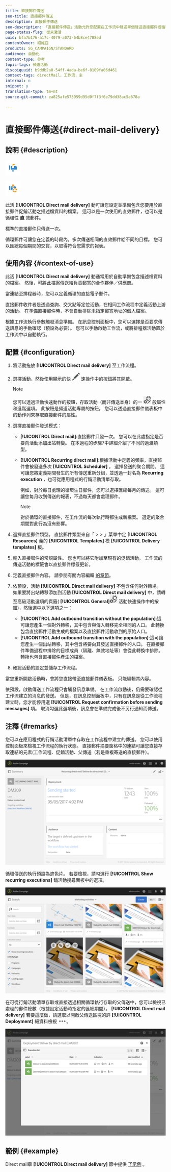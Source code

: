 ```yaml
---
title: 直接郵件傳送
seo-title: 直接郵件傳送
description: 直接郵件傳送
seo-description: 「直接郵件傳送」活動允許您配置在工作流中發送單個發送直接郵件或循環發送直接郵件。
page-status-flag: 從未激活
uuid: bfa7b176-a17c-4079-a073-64b8ce4788ed
contentOwner: 紹維亞
products: SG_CAMPAIGN/STANDARD
audience: 自動化
content-type: 參考
topic-tags: 頻道活動
discoiquuid: b9ddb2a0-54ff-4ada-be6f-8109fa06d461
context-tags: directMail，工作流，主
internal: n
snippet: y
translation-type: tm+mt
source-git-commit: ea825afe573959d95d0f7f3f6e79dd38ac5a678a

---
```



# 直接郵件傳送{#direct-mail-delivery}

## 說明 {#description}

![](assets/paper.png)

![](assets/recurrentpaper.png)

此活 **[!UICONTROL Direct mail delivery]** 動可讓您設定並準備包含您要用於直接郵件促銷活動之描述檔資料的檔案。 這可以是一次使用的直效郵件，也可以是循環性 **直** 效郵件。

標準的直接郵件只傳送一次。

循環郵件可讓您在定義的時段內，多次傳送相同的直效郵件給不同的目標。 您可以匯總每個期間的交貨，以取得符合您需求的報表。

## 使用內容 {#context-of-use}

此活 **[!UICONTROL Direct mail delivery]** 動通常用於自動準備包含描述檔資料的檔案。 然後，可將此檔案傳送給負責郵寄的合作夥伴／供應商。

當連結至排程器時，您可以定義循環的直接電子郵件。

直接郵件收件者是透過查詢、交叉點等定位活動，在相同工作流程中定義活動上游的活動。 在準備直接郵件時，不會自動排除未指定郵寄地址的個人檔案。

根據工作流執行參數觸發消息準備。 在訊息控制面板中，您可以選擇是否要求傳送訊息的手動確認（預設為必要）。 您可以手動啟動工作流，或將排程器活動置於工作流中以自動執行。

## 配置 {#configuration}

1. 將活動拖放 **[!UICONTROL Direct mail delivery]** 至工作流程。
1. 選擇活動，然後使用顯示的快 ![](assets/edit_darkgrey-24px.png) 速操作中的按鈕將其開啟。

   >[!NOTE]
   >
   >您可以透過活動快速動作的按鈕，存取活動（而非傳送本身）的一 ![](assets/dlv_activity_params-24px.png) 般屬性和進階選項。 此按鈕是頻道活動專屬的按鈕。 您可以透過直接郵件儀表板中的動作列來存取直接郵件的屬性。

1. 選擇直接郵件發送模式：

   * **[!UICONTROL Direct mail]**:直接郵件只發一次。 您可以在此處指定是否要向活動添加出站轉變。 在本過程的步驟7中詳細介紹了不同的過渡類型。
   * **[!UICONTROL Recurring direct mail]**:根據活動中定義的頻率，直接郵件會被發送多次 **[!UICONTROL Scheduler]** 。 選擇發送的聚合期間。 這可讓您將定義期間發生的所有傳送重新分組，並透過一封名為 **Recurring execution** ，也可從應用程式的行銷活動清單存取。

      例如，對於每日處理的循環生日郵件，您可以選擇匯總每月的傳送。 這可讓您每月收到傳送的報表，不過每天都會處理郵件。

      >[!NOTE]
      >
      >對於循環的直接郵件，在工作流的每次執行時都生成新檔案。 選定的聚合期間對此行為沒有影響。

1. 選擇直接郵件類型。 直接郵件類型來自「 &gt; &gt; 」菜單中定 **[!UICONTROL Resources]** 義的 **[!UICONTROL Templates]** 模 **[!UICONTROL Delivery templates]** 板。
1. 輸入直接郵件的常規屬性。 您也可以將它附加至現有的促銷活動。 工作流的傳送活動的標籤會以直接郵件標籤更新。
1. 定義直接郵件內容。 請參閱有關內容編輯 [的章節](../../designing/using/personalization.md)。
1. 依預設，活動 **[!UICONTROL Direct mail delivery]** 不包含任何對外轉場。 如果要將出站轉移添加到活動 **[!UICONTROL Direct mail delivery]** 中，請轉至高級活動選項的頁籤( **[!UICONTROL General]**![](assets/dlv_activity_params-24px.png) 活動快速操作中的按鈕)，然後選中以下選項之一：

   * **[!UICONTROL Add outbound transition without the population]**:這可讓您產生一個對外轉移，其中包含與傳入轉移完全相同的人口。 此轉換包含直接郵件活動生成的檔案以及直接郵件活動收到的原始人口。
   * **[!UICONTROL Add outbound transition with the population]**:這可讓您產生一個出站轉移，其中包含將要向其發送直接郵件的人口。 在直接郵件準備過程中排除的目標成員（隔離、無效地址等）會從此轉換中排除。 轉換也包含直接郵件產生的檔案。

1. 確認活動的設定並儲存工作流程。

當您重新開啟活動時，會將您直接帶至直接郵件儀表板。 只能編輯其內容。

依預設，啟動傳送工作流程只會觸發訊息準備。 在工作流啟動後，仍需要確認從工作流建立的消息的發送。 但是，在訊息控制面板中，只有在訊息是從工作流程建立時，您才能停用選 **[!UICONTROL Request confirmation before sending messages]** 項。 取消勾選此選項後，訊息會在準備完成後不另行通知而傳送。

## 注釋 {#remarks}

您可以在應用程式的行銷活動清單中存取在工作流程中建立的傳送。 您可以使用控制面板來檢視工作流程的執行狀態。 直接郵件摘要窗格中的連結可讓您直接存取連結的元素(工作流程、促銷活動、父傳送（若是重複寄送的直接郵件）。

![](assets/wkf_display_parent_elements_direct_mail.png)

循環傳送的執行預設為遮色片。 若要檢視，請勾選行 **[!UICONTROL Show recurring executions]** 銷活動搜尋面板中的選項。

![](assets/wkf_display_recurrent_executions_direct_mail.png)

在可從行銷活動清單存取或直接透過相關循環執行存取的父傳送中，您可以檢視已處理的郵件總數（根據設定活動時指定的匯總期間）。 **[!UICONTROL Direct mail delivery]** 若要這麼做，請選取以開啟父傳送區塊的詳 **[!UICONTROL Deployment]** 細資料檢視 ![](assets/wkf_dlv_detail_button.png)。

![](assets/wkf_display_recurrent_executions_3_direct_mail.png)

## 範例 {#example}

Direct mail章 **[!UICONTROL Direct mail delivery]** 節中提供 [了示例](../../channels/using/example-of-direct-mail-in-a-workflow.md) 。
